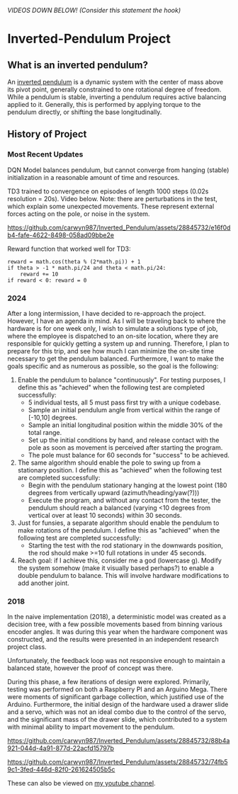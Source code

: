 *VIDEOS DOWN BELOW! (Consider this statement the hook)*

# Inverted-Pendulum Project

## What is an inverted pendulum?
An [inverted pendulum](https://en.wikipedia.org/wiki/Inverted_pendulum) is a dynamic system with the center of mass above its pivot point, generally constrained to one rotational degree of freedom. While a pendulum is stable, inverting a pendulum requires active balancing applied to it. Generally, this is performed by applying torque to the pendulum directly, or shifting the base longitudinally.

## History of Project

### Most Recent Updates

DQN Model balances pendulum, but cannot converge from hanging (stable) initialization in a reasonable amount of time and resources.

TD3 trained to convergence on episodes of length 1000 steps (0.02s resolution = 20s). Video below. Note: there are perturbations in the test, which explain some unexpected movements. These represent external forces acting on the pole, or noise in the system.

https://github.com/carwyn987/Inverted_Pendulum/assets/28845732/e16f0db4-fafe-4622-8498-058ad09bbe2e

Reward function that worked well for TD3:
```
reward = math.cos(theta % (2*math.pi)) + 1
if theta > -1 * math.pi/24 and theta < math.pi/24:
    reward += 10
if reward < 0: reward = 0
```

### 2024

After a long intermission, I have decided to re-approach the project. However, I have an agenda in mind. As I will be traveling back to where the hardware is for one week only, I wish to simulate a solutions type of job, where the employee is dispatched to an on-site location, where they are responsible for quickly getting a system up and running. Therefore, I plan to prepare for this trip, and see how much I can minimize the on-site time necessary to get the pendulum balanced. Furthermore, I want to make the goals specific and as numerous as possible, so the goal is the following:

1. Enable the pendulum to balance "continuously". For testing purposes, I define this as "achieved" when the following test are completed successfully:
   - 5 individual tests, all 5 must pass first try with a unique codebase.
   - Sample an initial pendulum angle from vertical within the range of [-10,10] degrees.
   - Sample an initial longitudinal position within the middle 30% of the total range.
   - Set up the initial conditions by hand, and release contact with the pole as soon as movement is perceived after starting the program.
   - The pole must balance for 60 seconds for "success" to be achieved.
2. The same algorithm should enable the pole to swing up from a stationary position. I define this as "achieved" when the following test are completed successfully:
   - Begin with the pendulum stationary hanging at the lowest point (180 degrees from vertically upward (azimuth/heading/yaw(?)))
   - Execute the program, and without any contact from the tester, the pendulum should reach a balanced (varying <10 degrees from vertical over at least 10 seconds) within 30 seconds.
3. Just for funsies, a separate algorithm should enable the pendulum to make rotations of the pendulum. I define this as "achieved" when the following test are completed successfully:
   - Starting the test with the rod stationary in the downwards position, the rod should make >=10 full rotations in under 45 seconds.
4. Reach goal: if I achieve this, consider me a god (lowercase g). Modify the system somehow (make it visually based perhaps?) to enable a double pendulum to balance. This will involve hardware modifications to add another joint.

### 2018

In the naive implementation (2018), a deterministic model was created as a decision tree, with a few possible movements based from binning various encoder angles. It was during this year when the hardware component was constructed, and the results were presented in an independent research project class.

Unfortunately, the feedback loop was not responsive enough to maintain a balanced state, however the proof of concept was there.

During this phase, a few iterations of design were explored. Primarily, testing was performed on both a Raspberry PI and an Arguino Mega. There were moments of significant garbage collection, which justified use of the Arduino. Furthermore, the initial design of the hardware used a drawer slide and a servo, which was not an ideal combo due to the control of the servo, and the significant mass of the drawer slide, which contributed to a system with minimal ability to impart movement to the pendulum.


https://github.com/carwyn987/Inverted_Pendulum/assets/28845732/88b4a921-044d-4a91-877d-22acfd15797b

https://github.com/carwyn987/Inverted_Pendulum/assets/28845732/74fb59c1-3fed-446d-82f0-261624505b5c

These can also be viewed on [my youtube channel](https://www.youtube.com/channel/UCNOUx60VSDCHhShPJUi3yFg).
